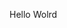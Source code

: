 Hello Wolrd







































































































































































































































































































































































































































































































































































































































































































































































































































































































































































































































































































